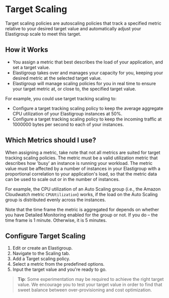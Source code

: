 # Target Scaling

Target scaling policies are autoscaling policies that track a specified metric relative to your desired target value and automatically adjust your Elastigroup scale to meet this target.

## How it Works

- You assign a metric that best describes the load of your application, and set a target value.
- Elastigroup takes over and manages your capacity for you, keeping your desired metric at the selected target value.
- Elastigroup will manage scaling policies for you in real time to ensure your target metric at, or close to, the specified target value.

For example, you could use target tracking scaling to:

- Configure a target tracking scaling policy to keep the average aggregate CPU utilization of your Elastigroup instances at 50%.
- Configure a target tracking scaling policy to keep the incoming traffic at 1000000 bytes per second to each of your instances.

## Which Metrics should I use?

When assigning a metric, take note that not all metrics are suited for target tracking scaling policies. The metric must be a valid utilization metric that describes how 'busy' an instance is running your workload. The metric value must be affected by a number of instances in your Elastigroup with a proportional correlation to your application's load, so that the metric data can be used to scale out or in the number of instances.

For example, the CPU utilization of an Auto Scaling group (i.e., the Amazon Cloudwatch metric `CPUUtilization`) works, if the load on the Auto Scaling group is distributed evenly across the instances.

Note that the time frame the metric is aggregated for depends on whether you have Detailed Monitoring enabled for the group or not. If you do – the time frame is 1 minute. Otherwise, it is 5 minutes.

## Configure Target Scaling

1. Edit or create an Elastigroup.
2. Navigate to the Scaling tab.
3. Add a Target scaling policy.
4. Select a metric from the predefined options.
5. Input the target value and you're ready to go.

> **Tip**: Some experimentation may be required to achieve the right target value. We encourage you to test your target value in order to find that sweet balance between over-provisioning and cost optimization.
